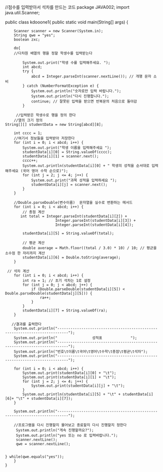 //점수를 입력받아서 석차를 만드는 코드
package JAVA002;
import java.util.Scanner;

public class kdooone1{
	public static void main(String[] args) {
		
		Scanner scanner = new Scanner(System.in);
		String qwe = "yes";
		boolean zxc;
		
		do{
		//다차원 배열의 행을 정할 학생수를 입력받는다
		
			System.out.print("학생 수를 입력해주세요. ");
			int abcd;
			try {
			    abcd = Integer.parseInt(scanner.nextLine()); // 개행 문자 소비
			} catch (NumberFormatException e) {
			    System.out.println("숫자로만 입력 바랍니다.");
			    System.out.println("다시 진행합니다.");
			    continue; // 잘못된 입력을 받으면 반복문의 처음으로 돌아감
			}
   
      	 //입력받은 학생수로 행을 정의 한다 
        //열의 크기 정의
 	String[][] studentData = new String[abcd][8]; 
        
 		int cccc = 1;
        //여기서 정보들을 입력받아 저장한다
        for (int i = 0; i < abcd; i++) {
            System.out.print("학생 이름을 입력해주세요 ");
            studentData[i][0] = String.valueOf(cccc);
            studentData[i][1] = scanner.next();
            cccc++;
            System.out.println(studentData[i][0] + " 학생의 성적을 순서대로 입력해주세요 (국어 영어 수학 순으로)");
            for (int j = 2; j <= 4; j++) {
                System.out.print("과목 성적을 입력하세요 ");
                studentData[i][j] = scanner.next();
            }
        }
        
        //Double.parseDouble(변수이름)  문자열을 실수로 변환하는 메서드
        for (int i = 0; i < abcd; i++) {
            // 총점 계산
           int total = Integer.parseInt(studentData[i][2]) + 
            			   Integer.parseInt(studentData[i][3]) + 
            			   Integer.parseInt(studentData[i][4]);
            
            studentData[i][5] = String.valueOf(total);
            
            // 평균 계산
            double average = Math.floor((total / 3.0) * 10) / 10; // 평균을 소수점 한 자리까지 계산
            studentData[i][6] = Double.toString(average);
        }
        
     // 석차 계산
        for (int i = 0; i < abcd; i++) {
            int ra = 1; // 초기 석차는 1로 설정
            for (int j = 0; j < abcd; j++) {
                if (Double.parseDouble(studentData[i][5]) < Double.parseDouble(studentData[j][5])) {    
                    ra++;
                }
            }
            studentData[i][7] = String.valueOf(ra); 
        }
        
       //결과를 출력한다
        System.out.println("---------------------------------------------------------------------------");
        System.out.println("				성적표				");
        System.out.println("---------------------------------------------------------------------------");
        System.out.println("번호\t이름\t국어\t영어\t수학\t총점\t평균\t석차");
        System.out.println("---------------------------------------------------------------------------");
        
        for (int i = 0; i < abcd; i++) {
            System.out.print(studentData[i][0] + "\t");
            System.out.print(studentData[i][1] + "\t");
            for (int j = 2; j <= 4; j++) {
                System.out.print(studentData[i][j] + "\t");
            }
            System.out.println(studentData[i][5] + "\t" + studentData[i][6]+ "\t" + studentData[i][7]);
        }
        
        System.out.println("---------------------------------------------------------------------------");
    
		//프로그램을 다시 진행할지 물어보고 종료할지 다시 진행할지 정한다
		 System.out.println("게속 진행할까요?");
		 System.out.println("yes 또는 no 로 입력바랍니다.");
		 scanner.nextLine(); 
		 qwe = scanner.nextLine();
		 
		
	} while(qwe.equals("yes"));
	    }
	}

